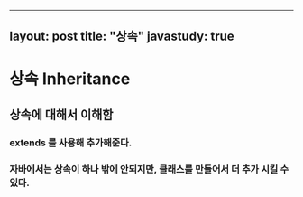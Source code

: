 ﻿---

layout: post
title: "상속"
javastudy: true
---


# 상속 Inheritance
## 상속에 대해서 이해함
### extends 를 사용해 추가해준다.
### 자바에서는 상속이 하나 밖에 안되지만, 클래스를 만들어서 더 추가 시킬 수 있다.
